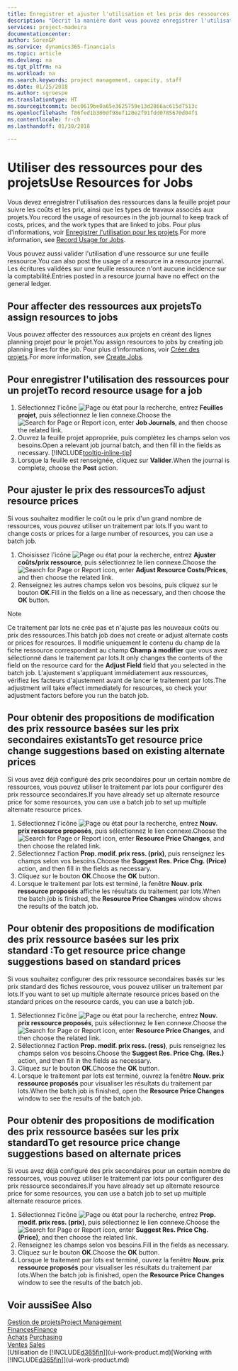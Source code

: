 ```yaml
---
title: Enregistrer et ajuster l'utilisation et les prix des ressources| Microsoft Docs
description: "Décrit la manière dont vous pouvez enregistrer l'utilisation ou la consommation ressource associée à un projet, de garder la trace et de gérer les coûts, les prix, ainsi que les types de travaux."
services: project-madeira
documentationcenter: 
author: SorenGP
ms.service: dynamics365-financials
ms.topic: article
ms.devlang: na
ms.tgt_pltfrm: na
ms.workload: na
ms.search.keywords: project management, capacity, staff
ms.date: 01/25/2018
ms.author: sgroespe
ms.translationtype: HT
ms.sourcegitcommit: bec0619be0a65e3625759e13d2866ac615d7513c
ms.openlocfilehash: f86fed1b300df98ef120e2f91fdd0785670d04f1
ms.contentlocale: fr-ch
ms.lasthandoff: 01/30/2018

---
```

# <a name="use-resources-for-jobs"></a><span data-ttu-id="108a8-103">Utiliser des ressources pour des projets</span><span class="sxs-lookup"><span data-stu-id="108a8-103">Use Resources for Jobs</span></span>
<span data-ttu-id="108a8-104">Vous devez enregistrer l'utilisation des ressources dans la feuille projet pour suivre les coûts et les prix, ainsi que les types de travaux associés aux projets.</span><span class="sxs-lookup"><span data-stu-id="108a8-104">You record the usage of resources in the job journal to keep track of costs, prices, and the work types that are linked to jobs.</span></span> <span data-ttu-id="108a8-105">Pour plus d'informations, voir [Enregistrer l'utilisation pour les projets](projects-how-record-job-usage.md).</span><span class="sxs-lookup"><span data-stu-id="108a8-105">For more information, see [Record Usage for Jobs](projects-how-record-job-usage.md).</span></span>

<span data-ttu-id="108a8-106">Vous pouvez aussi valider l'utilisation d'une ressource sur une feuille ressource.</span><span class="sxs-lookup"><span data-stu-id="108a8-106">You can also post the usage of a resource in a resource journal.</span></span> <span data-ttu-id="108a8-107">Les écritures validées sur une feuille ressource n'ont aucune incidence sur la comptabilité.</span><span class="sxs-lookup"><span data-stu-id="108a8-107">Entries posted in a resource journal have no effect on the general ledger.</span></span>

## <a name="to-assign-resources-to-jobs"></a><span data-ttu-id="108a8-108">Pour affecter des ressources aux projets</span><span class="sxs-lookup"><span data-stu-id="108a8-108">To assign resources to jobs</span></span>
<span data-ttu-id="108a8-109">Vous pouvez affecter des ressources aux projets en créant des lignes planning projet pour le projet.</span><span class="sxs-lookup"><span data-stu-id="108a8-109">You assign resources to jobs by creating job planning lines for the job.</span></span> <span data-ttu-id="108a8-110">Pour plus d'informations, voir [Créer des projets](projects-how-create-jobs.md).</span><span class="sxs-lookup"><span data-stu-id="108a8-110">For more information, see [Create Jobs](projects-how-create-jobs.md).</span></span>

## <a name="to-record-resource-usage-for-a-job"></a><span data-ttu-id="108a8-111">Pour enregistrer l'utilisation des ressources pour un projet</span><span class="sxs-lookup"><span data-stu-id="108a8-111">To record resource usage for a job</span></span>
1. <span data-ttu-id="108a8-112">Sélectionnez l'icône ![Page ou état pour la recherche](media/ui-search/search_small.png "Page ou état pour la recherche"), entrez **Feuilles projet**, puis sélectionnez le lien connexe.</span><span class="sxs-lookup"><span data-stu-id="108a8-112">Choose the ![Search for Page or Report](media/ui-search/search_small.png "Search for Page or Report icon") icon, enter **Job Journals**, and then choose the related link.</span></span>
2. <span data-ttu-id="108a8-113">Ouvrez la feuille projet appropriée, puis complétez les champs selon vos besoins.</span><span class="sxs-lookup"><span data-stu-id="108a8-113">Open a relevant job journal batch, and then fill in the fields as necessary.</span></span> [!INCLUDE[tooltip-inline-tip](includes/tooltip-inline-tip_md.md)]
3. <span data-ttu-id="108a8-114">Lorsque la feuille est renseignée, cliquez sur **Valider**.</span><span class="sxs-lookup"><span data-stu-id="108a8-114">When the journal is complete, choose the **Post** action.</span></span>

## <a name="to-adjust-resource-prices"></a><span data-ttu-id="108a8-115">Pour ajuster le prix des ressources</span><span class="sxs-lookup"><span data-stu-id="108a8-115">To adjust resource prices</span></span>
<span data-ttu-id="108a8-116">Si vous souhaitez modifier le coût ou le prix d'un grand nombre de ressources, vous pouvez utiliser un traitement par lots.</span><span class="sxs-lookup"><span data-stu-id="108a8-116">If you want to change costs or prices for a large number of resources, you can use a batch job.</span></span>  

1. <span data-ttu-id="108a8-117">Choisissez l'icône ![Page ou état pour la recherche](media/ui-search/search_small.png "Page ou état pour la recherche"), entrez **Ajuster coûts/prix ressource**, puis sélectionnez le lien connexe.</span><span class="sxs-lookup"><span data-stu-id="108a8-117">Choose the ![Search for Page or Report](media/ui-search/search_small.png "Search for Page or Report icon") icon, enter **Adjust Resource Costs/Prices**, and then choose the related link.</span></span>
2. <span data-ttu-id="108a8-118">Renseignez les autres champs selon vos besoins, puis cliquez sur le bouton **OK**.</span><span class="sxs-lookup"><span data-stu-id="108a8-118">Fill in the fields on a line as necessary, and then choose the **OK** button.</span></span>

> [!NOTE]  
>   <span data-ttu-id="108a8-119">Ce traitement par lots ne crée pas et n'ajuste pas les nouveaux coûts ou prix des ressources.</span><span class="sxs-lookup"><span data-stu-id="108a8-119">This batch job does not create or adjust alternate costs or prices for resources.</span></span> <span data-ttu-id="108a8-120">Il modifie uniquement le contenu du champ de la fiche ressource correspondant au champ **Champ à modifier** que vous avez sélectionné dans le traitement par lots.</span><span class="sxs-lookup"><span data-stu-id="108a8-120">It only changes the contents of the field on the resource card for the **Adjust Field** field that you selected in the batch job.</span></span> <span data-ttu-id="108a8-121">L'ajustement s'appliquant immédiatement aux ressources, vérifiez les facteurs d'ajustement avant de lancer le traitement par lots.</span><span class="sxs-lookup"><span data-stu-id="108a8-121">The adjustment will take effect immediately for resources, so check your adjustment factors before you run the batch job.</span></span>

## <a name="to-get-resource-price-change-suggestions-based-on-existing-alternate-prices"></a><span data-ttu-id="108a8-122">Pour obtenir des propositions de modification des prix ressource basées sur les prix secondaires existants</span><span class="sxs-lookup"><span data-stu-id="108a8-122">To get resource price change suggestions based on existing alternate prices</span></span>
<span data-ttu-id="108a8-123">Si vous avez déjà configuré des prix secondaires pour un certain nombre de ressources, vous pouvez utiliser le traitement par lots pour configurer des prix ressource secondaires.</span><span class="sxs-lookup"><span data-stu-id="108a8-123">If you have already set up alternate resource price for some resources, you can use a batch job to set up multiple alternate resource prices.</span></span>

1. <span data-ttu-id="108a8-124">Sélectionnez l'icône ![Page ou état pour la recherche](media/ui-search/search_small.png "Page ou état pour la recherche"), entrez **Nouv. prix ressource proposés**, puis sélectionnez le lien connexe.</span><span class="sxs-lookup"><span data-stu-id="108a8-124">Choose the ![Search for Page or Report](media/ui-search/search_small.png "Search for Page or Report icon") icon, enter **Resource Price Changes**, and then choose the related link.</span></span>
2. <span data-ttu-id="108a8-125">Sélectionnez l'action **Prop. modif. prix ress. (prix)**, puis renseignez les champs selon vos besoins.</span><span class="sxs-lookup"><span data-stu-id="108a8-125">Choose the **Suggest Res. Price Chg. (Price)** action, and then fill in the fields as necessary.</span></span>
3. <span data-ttu-id="108a8-126">Cliquez sur le bouton **OK**.</span><span class="sxs-lookup"><span data-stu-id="108a8-126">Choose the **OK** button.</span></span>  
4. <span data-ttu-id="108a8-127">Lorsque le traitement par lots est terminé, la fenêtre **Nouv. prix ressource proposés** affiche les résultats du traitement par lots.</span><span class="sxs-lookup"><span data-stu-id="108a8-127">When the batch job is finished, the **Resource Price Changes** window shows the results of the batch job.</span></span>

## <a name="to-get-resource-price-change-suggestions-based-on-standard-prices"></a><span data-ttu-id="108a8-128">Pour obtenir des propositions de modification des prix ressource basées sur les prix standard :</span><span class="sxs-lookup"><span data-stu-id="108a8-128">To get resource price change suggestions based on standard prices</span></span>
<span data-ttu-id="108a8-129">Si vous souhaitez configurer des prix ressource secondaires basés sur les prix standard des fiches ressource, vous pouvez utiliser un traitement par lots.</span><span class="sxs-lookup"><span data-stu-id="108a8-129">If you want to set up multiple alternate resource prices based on the standard prices on the resource cards, you can use a batch job.</span></span>  

1. <span data-ttu-id="108a8-130">Sélectionnez l'icône ![Page ou état pour la recherche](media/ui-search/search_small.png "Page ou état pour la recherche"), entrez **Nouv. prix ressource proposés**, puis sélectionnez le lien connexe.</span><span class="sxs-lookup"><span data-stu-id="108a8-130">Choose the ![Search for Page or Report](media/ui-search/search_small.png "Search for Page or Report icon") icon, enter **Resource Price Changes**, and then choose the related link.</span></span>
2. <span data-ttu-id="108a8-131">Sélectionnez l'action **Prop. modif. prix ress. (ress)**, puis renseignez les champs selon vos besoins.</span><span class="sxs-lookup"><span data-stu-id="108a8-131">Choose the **Suggest Res. Price Chg. (Res.)** action, and then fill in the fields as necessary.</span></span>  
3. <span data-ttu-id="108a8-132">Cliquez sur le bouton **OK**.</span><span class="sxs-lookup"><span data-stu-id="108a8-132">Choose the **OK** button.</span></span>  
4. <span data-ttu-id="108a8-133">Lorsque le traitement par lots est terminé, ouvrez la fenêtre **Nouv. prix ressource proposés** pour visualiser les résultats du traitement par lots.</span><span class="sxs-lookup"><span data-stu-id="108a8-133">When the batch job is finished, open the **Resource Price Changes** window to see the results of the batch job.</span></span>

## <a name="to-get-resource-price-change-suggestions-based-on-alternate-prices"></a><span data-ttu-id="108a8-134">Pour obtenir des propositions de modification des prix ressource basées sur les prix standard</span><span class="sxs-lookup"><span data-stu-id="108a8-134">To get resource price change suggestions based on alternate prices</span></span>
<span data-ttu-id="108a8-135">Si vous avez déjà configuré des prix secondaires pour un certain nombre de ressources, vous pouvez utiliser le traitement par lots pour configurer des prix ressource secondaires.</span><span class="sxs-lookup"><span data-stu-id="108a8-135">If you have already set up alternate resource price for some resources, you can use a batch job to set up multiple alternate resource prices.</span></span>

1. <span data-ttu-id="108a8-136">Sélectionnez l'icône ![Page ou état pour la recherche](media/ui-search/search_small.png "Page ou état pour la recherche"), entrez **Prop. modif. prix ress. (prix)**, puis sélectionnez le lien connexe.</span><span class="sxs-lookup"><span data-stu-id="108a8-136">Choose the ![Search for Page or Report](media/ui-search/search_small.png "Search for Page or Report icon") icon, enter **Suggest Res. Price Chg. (Price)**, and then choose the related link.</span></span>  
2. <span data-ttu-id="108a8-137">Renseignez les champs selon vos besoins.</span><span class="sxs-lookup"><span data-stu-id="108a8-137">Fill in the fields as necessary.</span></span>
3. <span data-ttu-id="108a8-138">Cliquez sur le bouton **OK**.</span><span class="sxs-lookup"><span data-stu-id="108a8-138">Choose the **OK** button.</span></span>  
4. <span data-ttu-id="108a8-139">Lorsque le traitement par lots est terminé, ouvrez la fenêtre **Nouv. prix ressource proposés** pour visualiser les résultats du traitement par lots.</span><span class="sxs-lookup"><span data-stu-id="108a8-139">When the batch job is finished, open the **Resource Price Changes** window to see the results of the batch job.</span></span>

## <a name="see-also"></a><span data-ttu-id="108a8-140">Voir aussi</span><span class="sxs-lookup"><span data-stu-id="108a8-140">See Also</span></span>
[<span data-ttu-id="108a8-141">Gestion de projets</span><span class="sxs-lookup"><span data-stu-id="108a8-141">Project Management</span></span>](projects-manage-projects.md)  
[<span data-ttu-id="108a8-142">Finances</span><span class="sxs-lookup"><span data-stu-id="108a8-142">Finance</span></span>](finance.md)  
<span data-ttu-id="108a8-143">[Achats](purchasing-manage-purchasing.md)       </span><span class="sxs-lookup"><span data-stu-id="108a8-143">[Purchasing](purchasing-manage-purchasing.md)       </span></span>  
<span data-ttu-id="108a8-144">[Ventes](sales-manage-sales.md)   </span><span class="sxs-lookup"><span data-stu-id="108a8-144">[Sales](sales-manage-sales.md)   </span></span>  
<span data-ttu-id="108a8-145">[Utilisation de [!INCLUDE[d365fin](includes/d365fin_md.md)]](ui-work-product.md)</span><span class="sxs-lookup"><span data-stu-id="108a8-145">[Working with [!INCLUDE[d365fin](includes/d365fin_md.md)]](ui-work-product.md)</span></span>  

